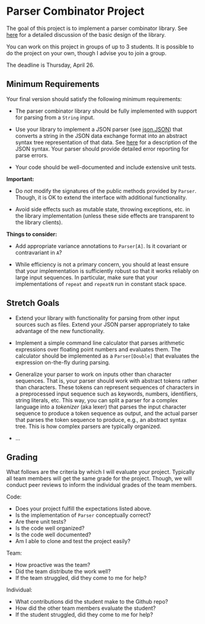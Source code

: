 # Parser Combinator Project

The goal of this project is to implement a parser combinator
library. See [here](https://github.com/nyu-oop-sp18/class07) for a
detailed discussion of the basic design of the library.

You can work on this project in groups of up to 3 students. It is
possible to do the project on your own, though I advise you to
join a group.

The deadline is Thursday, April 26. 

## Minimum Requirements

Your final version should satisfy the following minimum requirements:

* The parser combinator library should be fully implemented with
  support for parsing from a `String` input.

* Use your library to implement a JSON parser
  (see [json.JSON](src/main/scala/json/JSON.scala)) that
  converts a string in the JSON data exchange format into an abstract
  syntax tree representation of that
  data. See [here](https://www.json.org/) for a description of the
  JSON syntax. Your parser should provide detailed error reporting for
  parse errors.
  
* Your code should be well-documented and include extensive unit
  tests.
  
**Important:**

* Do *not* modify the signatures of the public methods provided by
  `Parser`. Though, it is OK to extend the interface with additional
  functionality.

* Avoid side effects such as mutable state, throwing exceptions,
  etc. in the library implementation (unless these side effects are 
  transparent to the library clients).

**Things to consider:**

* Add appropriate variance annotations to `Parser[A]`. Is it covariant
  or contravariant in `A`?
  
* While efficiency is not a primary concern, you should at least
  ensure that your implementation is sufficiently robust so that it
  works reliably on large input sequences. In particular, make sure
  that your implementations of `repeat` and `repeatN` run in constant
  stack space.

## Stretch Goals

* Extend your library with functionality for parsing from other input
  sources such as files. Extend your JSON parser appropriately to take
  advantage of the new functionality.

* Implement a simple command line calculator that parses arithmetic
  expressions over floating point numbers and evaluates them. The
  calculator should be implemented as a `Parser[Double]` that
  evaluates the expression on-the-fly during parsing.

* Generalize your parser to work on inputs other than character
  sequences. That is, your parser should work with abstract tokens
  rather than characters. These tokens can represent sequences of
  characters in a preprocessed input sequence such as keywords,
  numbers, identifiers, string literals, etc. This way, you can split
  a parser for a complex language into a *tokenizer* (aka lexer) that
  parses the input character sequence to produce a token sequence as
  output, and the actual parser that parses the token sequence to
  produce, e.g., an abstract syntax tree. This is how complex parsers
  are typically organized.

* ...

## Grading

What follows are the criteria by which I will evaluate your
project. Typically all team members will get the same grade for the
project. Though, we will conduct peer reviews to inform the individual
grades of the team members.

Code:
* Does your project fulfill the expectations listed above.
* Is the implementation of `Parser` conceptually correct?
* Are there unit tests?
* Is the code well organized?
* Is the code well documented?
* Am I able to clone and test the project easily? 

Team:
* How proactive was the team?
* Did the team distribute the work well?
* If the team struggled, did they come to me for help?

Individual:
* What contributions did the student make to the Github repo?
* How did the other team members evaluate the student?
* If the student struggled, did they come to me for help?

